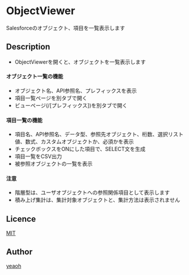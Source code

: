 # ObjectViewer
Salesforceのオブジェクト、項目を一覧表示します

## Description
* ObjectViewerを開くと、オブジェクトを一覧表示します

#### オブジェクト一覧の機能
* オブジェクト名、API参照名、プレフィックスを表示
* 項目一覧ページを別タブで開く
* ビューページ(/[プレフィックス])を別タブで開く

#### 項目一覧の機能
* 項目名、API参照名、データ型、参照先オブジェクト、桁数、選択リスト値、数式、カスタムオブジェクトか、必須かを表示
* チェックボックスをONにした項目で、SELECT文を生成
* 項目一覧をCSV出力
* 被参照オブジェクトの一覧を表示

#### 注意
* 階層型は、ユーザオブジェクトへの参照関係項目として表示します
* 積み上げ集計は、集計対象オブジェクトと、集計方法は表示されません

## Licence

[MIT](https://github.com/yeaoh/ObjectViewer/blob/master/LICENSE)


## Author
[yeaoh](https://github.com/yeaoh)
